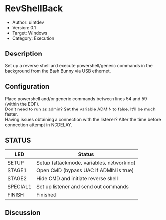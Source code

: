 # RevShellBack

- Author: uintdev
- Version: 0.1
- Target: Windows
- Category: Execution

## Description

Set up a reverse shell and execute powershell/generic commands in the background from the Bash Bunny via USB ethernet.

## Configuration

Place powershell and/or generic commands between lines 54 and 59 (within the EOF).
<br>
Don't need to run as admin? Set the variable ADMIN to false. It'll be much faster.
<br>
Having issues obtaining a connection with the listener? Alter the time before connection attempt in NCDELAY.

## STATUS

| LED      | Status                                    |
| -------- | ----------------------------------------- |
| SETUP    | Setup (attackmode, variables, networking) |
| STAGE1   | Open CMD (bypass UAC if ADMIN is true)    |
| STAGE2   | Hide CMD and initiate reverse shell       |
| SPECIAL1 | Set up listener and send out commands     |
| FINISH   | Finished                                  |

## Discussion


